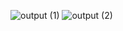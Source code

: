 ![output (1)](https://user-images.githubusercontent.com/61862522/209469025-2ffeb21f-84bb-4439-8a85-dc3a497c1b5f.jpg)
![output (2)](https://user-images.githubusercontent.com/61862522/209469027-d08e7018-fe9a-4069-90d7-f47cdbe99c91.jpg)

